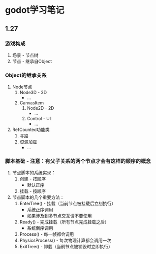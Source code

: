 # godot学习笔记

## 1.27 
### 游戏构成
1. 场景 - 节点树
2. 节点 - 继承自Object

### Object的继承关系
1. Node节点
	1. Node3D - 3D
	   - ...
	1. CanvasItem
		1. Node2D - 2D
			- ...
		2. Control - UI
			- ...
2. RefCounted功能类
	1. 寻路
	2. 资源加载
		- ...

### 脚本基础 - 注意：有父子关系的两个节点才会有这样的顺序的概念
1. 节点脚本的系统实现：
	1. 创建 - 按顺序
		- 默认正序
	2. 挂载 - 按顺序
2. 节点脚本的几个重要方法：
	1. EnterTree() - 挂载（当前节点被挂载后立刻执行）
		- 系统正序调用
		- 如果涉及到多节点交互请不要使用
	2. Ready() - 完成挂载（所有节点完成挂载之后）
		- 系统倒序调用
	3. Process() - 每一帧都会调用
	4. PhysicsProcess() - 每次物理计算都会调用一次
	5. ExitTree() - 卸载（当前节点被销毁时立即执行）
